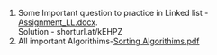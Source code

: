 1. Some Important question to practice in Linked list - [Assignment_LL.docx](https://github.com/Nipuntank/DSA-Cpp-/files/9722226/Assignment_LL.docx).<br/>
  Solution - shorturl.at/kEHPZ <br/>
2. All important Algorithims-[Sorting Algorithims.pdf](https://github.com/Nipuntank/DSA-Cpp-/files/9740342/Sorting.Algorithims.pdf)
